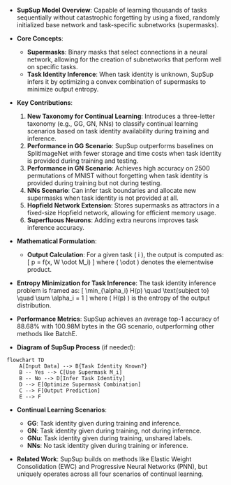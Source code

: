 - **SupSup Model Overview**: Capable of learning thousands of tasks sequentially without catastrophic forgetting by using a fixed, randomly initialized base network and task-specific subnetworks (supermasks).

- **Core Concepts**:
  - **Supermasks**: Binary masks that select connections in a neural network, allowing for the creation of subnetworks that perform well on specific tasks.
  - **Task Identity Inference**: When task identity is unknown, SupSup infers it by optimizing a convex combination of supermasks to minimize output entropy.

- **Key Contributions**:
  1. **New Taxonomy for Continual Learning**: Introduces a three-letter taxonomy (e.g., GG, GN, NNs) to classify continual learning scenarios based on task identity availability during training and inference.
  2. **Performance in GG Scenario**: SupSup outperforms baselines on SplitImageNet with fewer storage and time costs when task identity is provided during training and testing.
  3. **Performance in GN Scenario**: Achieves high accuracy on 2500 permutations of MNIST without forgetting when task identity is provided during training but not during testing.
  4. **NNs Scenario**: Can infer task boundaries and allocate new supermasks when task identity is not provided at all.
  5. **Hopfield Network Extension**: Stores supermasks as attractors in a fixed-size Hopfield network, allowing for efficient memory usage.
  6. **Superfluous Neurons**: Adding extra neurons improves task inference accuracy.

- **Mathematical Formulation**:
  - **Output Calculation**: For a given task \( i \), the output is computed as:
    \[
    p = f(x, W \odot M_i)
    \]
    where \( \odot \) denotes the elementwise product.

- **Entropy Minimization for Task Inference**: The task identity inference problem is framed as:
  \[
  \min_{\alpha_i} H(p) \quad \text{subject to} \quad \sum \alpha_i = 1
  \]
  where \( H(p) \) is the entropy of the output distribution.

- **Performance Metrics**: SupSup achieves an average top-1 accuracy of 88.68% with 100.98M bytes in the GG scenario, outperforming other methods like BatchE.

- **Diagram of SupSup Process** (if needed):
```mermaid
flowchart TD
    A[Input Data] --> B{Task Identity Known?}
    B -- Yes --> C[Use Supermask M_i]
    B -- No --> D[Infer Task Identity]
    D --> E[Optimize Supermask Combination]
    C --> F[Output Prediction]
    E --> F
```

- **Continual Learning Scenarios**:
  - **GG**: Task identity given during training and inference.
  - **GN**: Task identity given during training, not during inference.
  - **GNu**: Task identity given during training, unshared labels.
  - **NNs**: No task identity given during training or inference.

- **Related Work**: SupSup builds on methods like Elastic Weight Consolidation (EWC) and Progressive Neural Networks (PNN), but uniquely operates across all four scenarios of continual learning.